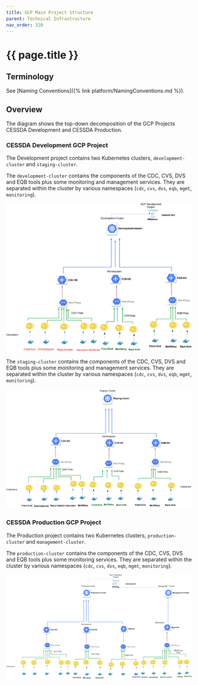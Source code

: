 ```yaml
---
title: GCP Main Project Structure
parent: Technical Infrastructure
nav_order: 320
---
```


# {{ page.title }}

## Terminology

See [Naming Conventions]({% link platform/NamingConventions.md %}).

## Overview

The diagram shows the top-down decomposition of the GCP Projects CESSDA Development and CESSDA Production.

### CESSDA Development GCP Project

The Development project contains two Kubernetes clusters, `development-cluster` and `staging-cluster`.

The `development-cluster` contains the components of the  CDC, CVS, DVS and EQB tools plus some
monitoring and management services. They are separated within the cluster by various namespaces
(`cdc`, `cvs`, `dvs`, `eqb`, `mgmt`, `monitoring`).

![GCP Main Project Structure Development](../assets/gcp-main-project-structure-development.png)

The `staging-cluster` contains the components of the  CDC, CVS, DVS and EQB tools plus some
monitoring and management services. They are separated within the cluster by various namespaces
(`cdc`, `cvs`, `dvs`, `eqb`, `mgmt`, `monitoring`).

![GCP Main Project Structure Staging](../assets/gcp-main-project-structure-staging.png)

### CESSDA Production GCP Project

The Production project contains two Kubernetes clusters, `production-cluster` and `management-cluster`.

The `production-cluster` contains the components of the CDC, CVS, DVS and EQB tools plus some
monitoring services. They are separated within the cluster by various namespaces (`cdc`, `cvs`,
`dvs`, `eqb`, `mgmt`, `monitoring`).

![GCP Main Project Structure Production](../assets/gcp-main-project-structure-production.png)
